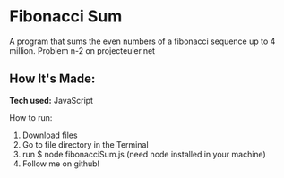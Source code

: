 # Fibonacci Sum
A program that sums the even numbers of a fibonacci sequence up to 4 million. Problem n-2 on projecteuler.net


## How It's Made:

**Tech used:** JavaScript

How to run:

1. Download files
2. Go to file directory in the Terminal
3. run $ node fibonacciSum.js (need node installed in your machine)
4. Follow me on github!
